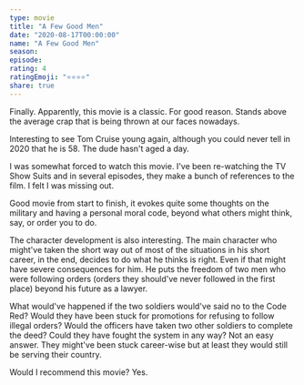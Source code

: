 ```yaml
---
type: movie
title: "A Few Good Men"
date: "2020-08-17T00:00:00"
name: "A Few Good Men"
season:
episode:
rating: 4
ratingEmoji: "⭐️⭐️⭐️⭐️"
share: true
---
```


Finally. Apparently, this movie is a classic. For good reason. Stands above the average crap that is being thrown at our faces nowadays.

Interesting to see Tom Cruise young again, although you could never tell in 2020 that he is 58. The dude hasn't aged a day.

I was somewhat forced to watch this movie. I've been re-watching the TV Show Suits and in several episodes, they make a bunch of references to the film. I felt I was missing out.

Good movie from start to finish, it evokes quite some thoughts on the military and having a personal moral code, beyond what others might think, say, or order you to do.

The character development is also interesting. The main character who might've taken the short way out of most of the situations in his short career, in the end, decides to do what he thinks is right. Even if that might have severe consequences for him. He puts the freedom of two men who were following orders (orders they should've never followed in the first place) beyond his future as a lawyer.

What would've happened if the two soldiers would've said no to the Code Red? Would they have been stuck for promotions for refusing to follow illegal orders? Would the officers have taken two other soldiers to complete the deed? Could they have fought the system in any way? Not an easy answer. They might've been stuck career-wise but at least they would still be serving their country.

Would I recommend this movie? Yes.

